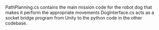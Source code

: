 PathPlanning.cs contains the main mission code for the robot dog that makes it perform the appropriate movements
DogInterface.cs acts as a socket bridge program from Unity to the python code in the other codebase. 